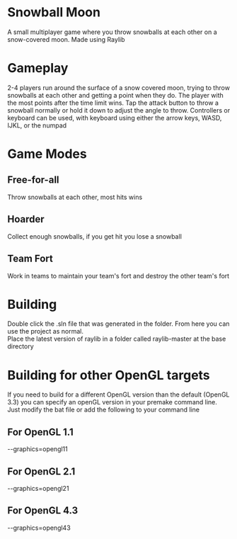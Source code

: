 # Snowball Moon
A small multiplayer game where you throw snowballs at each other on a snow-covered moon. Made using Raylib

# Gameplay
2-4 players run around the surface of a snow covered moon, trying to throw snowballs at each other and getting a point when they do. The player with the most points after the time limit wins. 
Tap the attack button to throw a snowball normally or hold it down to adjust the angle to throw. 
Controllers or keyboard can be used, with keyboard using either the arrow keys, WASD, IJKL, or the numpad

# Game Modes
## Free-for-all
Throw snowballs at each other, most hits wins

## Hoarder
Collect enough snowballs, if you get hit you lose a snowball

## Team Fort
Work in teams to maintain your team's fort and destroy the other team's fort

# Building
Double click the .sln file that was generated in the folder. From here you can use the project as normal.  
Place the latest version of raylib in a folder called raylib-master at the base directory
	
# Building for other OpenGL targets
If you need to build for a different OpenGL version than the default (OpenGL 3.3) you can specify an openGL version in your premake command line. Just modify the bat file or add the following to your command line

## For OpenGL 1.1
--graphics=opengl11

## For OpenGL 2.1
--graphics=opengl21

## For OpenGL 4.3
--graphics=opengl43
